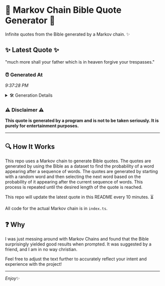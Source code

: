 # 📖 Markov Chain Bible Quote Generator 📖

Infinite quotes from the Bible generated by a Markov chain. ✨

## ✨ Latest Quote ✨
"much more shall your father which is in heaven forgive your trespasses."

### ⏰ Generated At
*9:37:28 PM*

<details>
    <summary>🛠️ Generation Details</summary>
    <p>
        <strong>🌱 Seed:</strong> much<br>
        <strong>🔄 Iterations:</strong> 11<br>
        <strong>📜 Context History:</strong><br>[ much ]: more<br>[ much, more ]: shall<br>[ much, more, shall ]: your<br>[ much, more, shall, your ]: father<br>[ much, more, shall, your, father ]: which<br>[ much, more, shall, your, father, which ]: is<br>[ more, shall, your, father, which, is ]: in<br>[ shall, your, father, which, is, in ]: heaven<br>[ your, father, which, is, in, heaven ]: forgive<br>[ father, which, is, in, heaven, forgive ]: your<br>[ which, is, in, heaven, forgive, your ]: trespasses.<br>
    </p>
</details>

### ⚠️ Disclaimer ⚠️
**This quote is generated by a program and is not to be taken seriously. It is purely for entertainment purposes.**

---

## 🔍 How It Works

This repo uses a Markov chain to generate Bible quotes. The quotes are generated by using the Bible as a dataset to find the probability of a word appearing after a sequence of words. The quotes are generated by starting with a random word and then selecting the next word based on the probability of it appearing after the current sequence of words. This process is repeated until the desired length of the quote is reached.

This repo will update the latest quote in this README every 10 minutes. ⏳

All code for the actual Markov chain is in `index.ts`.

## ❓ Why

I was just messing around with Markov Chains and found that the Bible surprisingly yielded good results when prompted. 
It was suggested by a friend, and I am in no way christian.

Feel free to adjust the text further to accurately reflect your intent and experience with the project!

---

*Enjoy*✨
